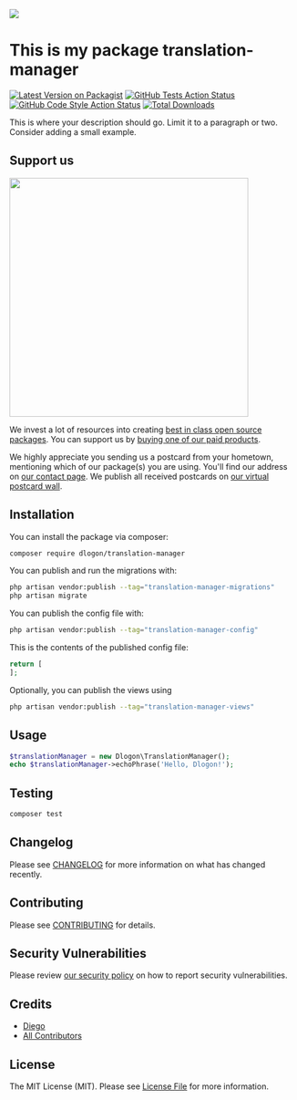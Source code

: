 
[<img src="https://github-ads.s3.eu-central-1.amazonaws.com/support-ukraine.svg?t=1" />](https://supportukrainenow.org)

# This is my package translation-manager

[![Latest Version on Packagist](https://img.shields.io/packagist/v/dlogon/translation-manager.svg?style=flat-square)](https://packagist.org/packages/dlogon/translation-manager)
[![GitHub Tests Action Status](https://img.shields.io/github/workflow/status/dlogon/translation-manager/run-tests?label=tests)](https://github.com/dlogon/translation-manager/actions?query=workflow%3Arun-tests+branch%3Amain)
[![GitHub Code Style Action Status](https://img.shields.io/github/workflow/status/dlogon/translation-manager/Check%20&%20fix%20styling?label=code%20style)](https://github.com/dlogon/translation-manager/actions?query=workflow%3A"Check+%26+fix+styling"+branch%3Amain)
[![Total Downloads](https://img.shields.io/packagist/dt/dlogon/translation-manager.svg?style=flat-square)](https://packagist.org/packages/dlogon/translation-manager)

This is where your description should go. Limit it to a paragraph or two. Consider adding a small example.

## Support us

[<img src="https://github-ads.s3.eu-central-1.amazonaws.com/translation-manager.jpg?t=1" width="419px" />](https://spatie.be/github-ad-click/translation-manager)

We invest a lot of resources into creating [best in class open source packages](https://spatie.be/open-source). You can support us by [buying one of our paid products](https://spatie.be/open-source/support-us).

We highly appreciate you sending us a postcard from your hometown, mentioning which of our package(s) you are using. You'll find our address on [our contact page](https://spatie.be/about-us). We publish all received postcards on [our virtual postcard wall](https://spatie.be/open-source/postcards).

## Installation

You can install the package via composer:

```bash
composer require dlogon/translation-manager
```

You can publish and run the migrations with:

```bash
php artisan vendor:publish --tag="translation-manager-migrations"
php artisan migrate
```

You can publish the config file with:

```bash
php artisan vendor:publish --tag="translation-manager-config"
```

This is the contents of the published config file:

```php
return [
];
```

Optionally, you can publish the views using

```bash
php artisan vendor:publish --tag="translation-manager-views"
```

## Usage

```php
$translationManager = new Dlogon\TranslationManager();
echo $translationManager->echoPhrase('Hello, Dlogon!');
```

## Testing

```bash
composer test
```

## Changelog

Please see [CHANGELOG](CHANGELOG.md) for more information on what has changed recently.

## Contributing

Please see [CONTRIBUTING](https://github.com/spatie/.github/blob/main/CONTRIBUTING.md) for details.

## Security Vulnerabilities

Please review [our security policy](../../security/policy) on how to report security vulnerabilities.

## Credits

- [Diego](https://github.com/Dlogon)
- [All Contributors](../../contributors)

## License

The MIT License (MIT). Please see [License File](LICENSE.md) for more information.
